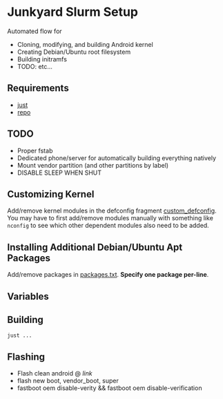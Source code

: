 # Junkyard Slurm Setup
Automated flow for
* Cloning, modifying, and building Android kernel
* Creating Debian/Ubuntu root filesystem
* Building initramfs
* TODO: etc...

## Requirements
* [just](https://github.com/casey/just)
* [repo](https://source.android.com/docs/setup/download/source-control-tools)

## TODO
* Proper fstab
* Dedicated phone/server for automatically building everything natively
* Mount vendor partition (and other partitions by label)
* DISABLE SLEEP WHEN SHUT

## Customizing Kernel
Add/remove kernel modules in the defconfig fragment [custom_defconfig](kernel/custom_defconfig_mod/custom_defconfig). You may have to first add/remove modules manually with something like `nconfig` to see which other dependent modules also need to be added.

## Installing Additional Debian/Ubuntu Apt Packages
Add/remove packages in [packages.txt](rootfs/packages.txt). **Specify one package per-line**.

## Variables

## Building
```shell
just ...
```

## Flashing
* Flash clean android @ _link_
* flash new boot, vendor_boot, super
* fastboot oem disable-verity && fastboot oem disable-verification
